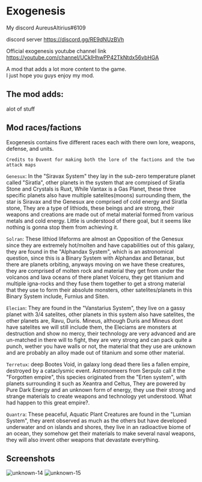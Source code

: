 # Exogenesis

My discord AureusAltirius#6109

discord server https://discord.gg/RE9dNUzBVh

Official exogenesis youtube channel link https://youtube.com/channel/UCkIHhwPP42TkNtdx56vbHGA

A mod that adds a lot more content to the game.
<br>I just hope you guys enjoy my mod.

## The mod adds:

alot of stuff

## Mod races/factions

Exogenesis contains five different races each with there own lore, weapons, defense, and units.

`Credits to Đuvent for making both the lore of the factions and the two attack maps`

`Genesux`: In the "Siravax System" they lay in the sub-zero temperature planet called "Siratla", other planets in the
system that are comrpised of Siratla Stone and Crystals is Ruxt, While Vantax is a Gas Planet, these three specific
planets also have multiple satelites(moons) surrounding them, the star is Siravax and the Genesux are comprised of cold
energy and Siratla stone, They are a type of lithiods, these beings and are strong, their weapons and creations are made
out of metal material formed from various metals and cold energy. Little is understood of there goal, but it seems like
nothing is gonna stop them from achieving it.

`Solran`: These lithiod lifeforms are almost an Opposition of the Genesux since they are extremely hot/molten and have
capabilities out of this galaxy, they are found in the "Alphandax System", which is an astronomical question, since this
is a Binary System with Alphandax and Betanax, but there are planets orbiting, anyways moving on we have these
creatures, they are comprised of molten rock and material they get from under the volcanos and lava oceans of there
planet Volceru, they get titanium and multiple igna-rocks and they fuse them together to get a strong material that they
use to form their absolute monsters, other satelites/planets in this Binary System include, Furnius and Siten.

`Elecian`: They are found in the "Vanstarius System", they live on a gassy planet with 3/4 satelites, other planets in
this system also have satelites, the other planets are, Ravu, Duris. Mineus, although Duris and Mineus dont have
satelites we will still include them, the Eleciams are monsters at destruction and show no mercy, their technology are
very advanced and are un-matched in there will to fight, they are very strong and can pack quite a punch, wether you
have walls or not, the material that they use are unknown and are probably an alloy made out of titanium and some other
material.

`Terretux`: deep Bootes Void, in galaxy long dead there lies a fallen empire, destroyed by a cataclysmic event.
Astronomeers from Serpulo call it the "Forgotten empire", this species originated from the "Erten system", with planets
surrounding it such as Xeantra and Celtus, They are powered by Pure Dark Energy and an unknown form of energy, they use
their strong and strange materials to create weapons and technology yet understood. What had happen to this great
empire?.

`Quantra`: These peaceful, Aquatic Plant Creatures are found in the "Lumian System", they arent observed as much as the
others but have developed underwater and on islands and shores, they live in an radioactive biome of an ocean, they
somehow get their materials to make several naval weapons, they will also invent other weapons that devastate
everything.

## Screenshots

![unknown-14](https://user-images.githubusercontent.com/68311340/118233805-7227c080-b460-11eb-99cd-5ab35cecb273.png)
![unknown-15](https://user-images.githubusercontent.com/68311340/118233809-7358ed80-b460-11eb-8077-b3304aab2e0d.png)
